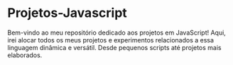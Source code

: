 # Projetos-Javascript
Bem-vindo ao meu repositório dedicado aos projetos em JavaScript! Aqui, irei alocar todos os meus projetos e experimentos relacionados a essa linguagem dinâmica e versátil. Desde pequenos scripts até projetos mais elaborados.
